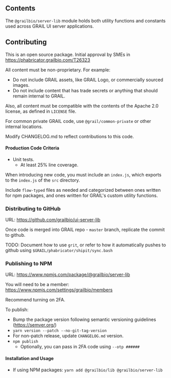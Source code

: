 ## Contents

The `@grailbio/server-lib` module holds both utility functions and constants used
across GRAIL UI server applications.

## Contributing

This is an open source package. Initial approval by SMEs in https://phabricator.grailbio.com/T26323

All content must be non-proprietary. For example:

- Do not include GRAIL assets, like GRAIL Logo, or commercially sourced images.
- Do not include content that has trade secrets or anything that should remain internal to GRAIL.

Also, all content must be compatible with the contents of the Apache 2.0 license, as defined in `LICENSE` file.

For common private GRAIL code, use `@grail/common-private` or other internal locations.

Modify CHANGELOG.md to reflect contributions to this code.

#### **Production Code Criteria**

- Unit tests.
  - At least 25% line coverage.

When introducing new code, you must include an `index.js`, which exports to the
`index.js` of the `src` directory.

Include `flow-typed` files as needed and categorized between ones
written for npm packages, and ones written for GRAIL's custom utility functions.

### Distributing to GitHub

URL: https://github.com/grailbio/ui-server-lib

Once code is merged into GRAIL repo - `master` branch, replicate the commit to github.

TODO: Document how to use `grit`, or refer to how it automatically pushes to github using
`$GRAIL/phabricator/shipit/sync.bash`

### Publishing to NPM

URL: https://www.npmjs.com/package/@grailbio/server-lib

You will need to be a member:
https://www.npmjs.com/settings/grailbio/members

Recommend turning on 2FA.

To publish:

- Bump the package version following semantic versioning guidelines (https://semver.org/)
- `yarn version --patch --no-git-tag-version`
- For non-patch release, update `CHANGELOG.md` version.
- `npm publish`
  - Optionally, you can pass in 2FA code using `--otp ######`

#### **Installation and Usage**

- If using NPM packages: `yarn add @grailbio/lib @grailbio/server-lib`
